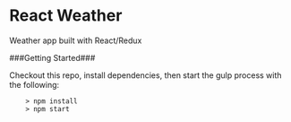 # React Weather

Weather app built with React/Redux

###Getting Started###

Checkout this repo, install dependencies, then start the gulp process with the following:

```
	> npm install
	> npm start
```

